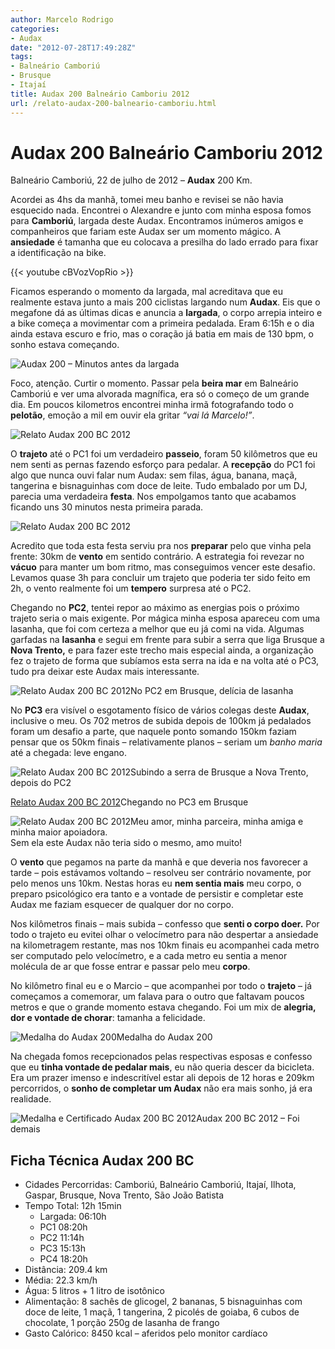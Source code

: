```yaml
---
author: Marcelo Rodrigo
categories:
- Audax
date: "2012-07-28T17:49:28Z"
tags:
- Balneário Camboriú
- Brusque
- Itajaí
title: Audax 200 Balneário Camboriu 2012
url: /relato-audax-200-balneario-camboriu.html
---
```

# Audax 200 Balneário Camboriu 2012

Balneário Camboriú, 22 de julho de 2012 – **Audax** 200 Km.

Acordei as 4hs da manhã, tomei meu banho e revisei se não havia esquecido nada. Encontrei o Alexandre e junto com minha esposa fomos para **Camboriú**, largada deste Audax. Encontramos inúmeros amigos e companheiros que fariam este Audax ser um momento mágico. A **ansiedade** é tamanha que eu colocava a presilha do lado errado para fixar a identificação na bike.

{{< youtube cBVozVopRio >}}


Ficamos esperando o momento da largada, mal acreditava que eu realmente estava junto a mais 200 ciclistas largando num **Audax**. Eis que o megafone dá as últimas dicas e anuncia a **largada**, o corpo arrepia inteiro e a bike começa a movimentar com a primeira pedalada. Eram 6:15h e o dia ainda estava escuro e frio, mas o coração já batia em mais de 130 bpm, o sonho estava começando.

![Audax 200 – Minutos antes da largada](/images/2012/DSC_5940.webp "Audax 200 – Minutos antes da largada")

Foco, atenção. Curtir o momento. Passar pela **beira mar** em Balneário Camboriú e ver uma alvorada magnífica, era só o começo de um grande dia. Em poucos kilometros encontrei minha irmã fotografando todo o **pelotão**, emoção a mil em ouvir ela gritar *“vai lá Marcelo!”*.

![Relato Audax 200 BC 2012](/images/2012/APWP12ABC-39.webp "Relato Audax 200 BC 2012")

O **trajeto** até o PC1 foi um verdadeiro **passeio**, foram 50 kilômetros que eu nem senti as pernas fazendo esforço para pedalar. A **recepção** do PC1 foi algo que nunca ouvi falar num Audax: sem filas, água, banana, maçã, tangerina e bisnaguinhas com doce de leite. Tudo embalado por um DJ, parecia uma verdadeira **festa**. Nos empolgamos tanto que acabamos ficando uns 30 minutos nesta primeira parada.

![Relato Audax 200 BC 2012](/images/2012/SAM_1668.webp "PC1 em Ilhota com Marcio Franciski")

Acredito que toda esta festa serviu pra nos **preparar** pelo que vinha pela frente: 30km de **vento** em sentido contrário. A estrategia foi revezar no **vácuo** para manter um bom ritmo, mas conseguimos vencer este desafio. Levamos quase 3h para concluir um trajeto que poderia ter sido feito em 2h, o vento realmente foi um **tempero** surpresa até o PC2.

Chegando no **PC2**, tentei repor ao máximo as energias pois o próximo trajeto seria o mais exigente. Por mágica minha esposa apareceu com uma lasanha, que foi com certeza a melhor que eu já comi na vida. Algumas garfadas na **lasanha** e segui em frente para subir a serra que liga Brusque a **Nova Trento,** e para fazer este trecho mais especial ainda, a organização fez o trajeto de forma que subíamos esta serra na ida e na volta até o PC3, tudo pra deixar este Audax mais interessante.

![Relato Audax 200 BC 2012](/images/2012/APWP12ABC-418.webp "Relato Audax 200 BC 2012")No PC2 em Brusque, delícia de lasanha

No **PC3** era visível o esgotamento físico de vários colegas deste **Audax**, inclusive o meu. Os 702 metros de subida depois de 100km já pedalados foram um desafio a parte, que naquele ponto somando 150km faziam pensar que os 50km finais – relativamente planos – seriam um *banho maria* até a chegada: leve engano.

![Relato Audax 200 BC 2012](/images/2012/REP12ABC-513.webp "Relato Audax 200 BC 2012")Subindo a serra de Brusque a Nova Trento, depois do PC2

[Relato Audax 200 BC 2012](/images/2012/APWP12ABC-498.webp "Relato Audax 200 BC 2012")Chegando no PC3 em Brusque

![Relato Audax 200 BC 2012](/images/2012/APWP12ABC-420.webp "Relato Audax 200 BC 2012")Meu amor, minha parceira, minha amiga e minha maior apoiadora.  
Sem ela este Audax não teria sido o mesmo, amo muito!

O **vento** que pegamos na parte da manhã e que deveria nos favorecer a tarde – pois estávamos voltando – resolveu ser contrário novamente, por pelo menos uns 10km. Nestas horas eu **nem sentia mais** meu corpo, o preparo psicológico era tanto e a vontade de persistir e completar este Audax me faziam esquecer de qualquer dor no corpo.

Nos kilômetros finais – mais subida – confesso que **senti o corpo doer.** Por todo o trajeto eu evitei olhar o velocímetro para não despertar a ansiedade na kilometragem restante, mas nos 10km finais eu acompanhei cada metro ser computado pelo velocímetro, e a cada metro eu sentia a menor molécula de ar que fosse entrar e passar pelo meu **corpo**.

No kilômetro final eu e o Marcio – que acompanhei por todo o **trajeto** – já começamos a comemorar, um falava para o outro que faltavam poucos metros e que o grande momento estava chegando. Foi um mix de **alegria, dor e vontade de chorar**: tamanha a felicidade.

![Medalha do Audax 200](/images/2012/IMG_2239.webp "Medalha do Audax 200")Medalha do Audax 200

Na chegada fomos recepcionados pelas respectivas esposas e confesso que eu **tinha vontade de pedalar mais**, eu não queria descer da bicicleta. Era um prazer imenso e indescritível estar ali depois de 12 horas e 209km percorridos, o **sonho de completar um Audax** não era mais sonho, já era realidade.

![Medalha e Certificado Audax 200 BC 2012](/images/2012/SAM_1708.webp "Medalha e Certificado Audax 200 BC 2012")Audax 200 BC 2012 – Foi demais

## Ficha Técnica Audax 200 BC

- Cidades Percorridas: Camboriú, Balneário Camboriú, Itajaí, Ilhota, Gaspar, Brusque, Nova Trento, São João Batista
- Tempo Total: 12h 15min 
    - Largada: 06:10h
    - PC1 08:20h
    - PC2 11:14h
    - PC3 15:13h
    - PC4 18:20h
- Distância: 209.4 km
- Média: 22.3 km/h
- Água: 5 litros + 1 litro de isotônico
- Alimentação: 8 sachês de glicogel, 2 bananas, 5 bisnaguinhas com doce de leite, 1 maçã, 1 tangerina, 2 picolés de goiaba, 6 cubos de chocolate, 1 porção 250g de lasanha de frango
- Gasto Calórico: 8450 kcal – aferidos pelo monitor cardíaco